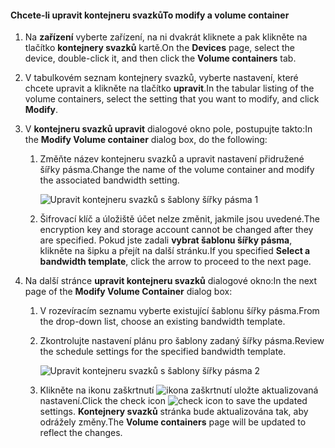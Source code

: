 <!--author=SharS last changed: 1/7/2016-->

#### <a name="to-modify-a-volume-container"></a><span data-ttu-id="d9ba8-101">Chcete-li upravit kontejneru svazků</span><span class="sxs-lookup"><span data-stu-id="d9ba8-101">To modify a volume container</span></span>
1. <span data-ttu-id="d9ba8-102">Na **zařízení** vyberte zařízení, na ni dvakrát kliknete a pak klikněte na tlačítko **kontejnery svazků** kartě.</span><span class="sxs-lookup"><span data-stu-id="d9ba8-102">On the **Devices** page, select the device, double-click it, and then click the **Volume containers** tab.</span></span>
2. <span data-ttu-id="d9ba8-103">V tabulkovém seznam kontejnery svazků, vyberte nastavení, které chcete upravit a klikněte na tlačítko **upravit**.</span><span class="sxs-lookup"><span data-stu-id="d9ba8-103">In the tabular listing of the volume containers, select the setting that you want to modify, and click **Modify**.</span></span>
3. <span data-ttu-id="d9ba8-104">V **kontejneru svazků upravit** dialogové okno pole, postupujte takto:</span><span class="sxs-lookup"><span data-stu-id="d9ba8-104">In the **Modify Volume container** dialog box, do the following:</span></span>
   
   1. <span data-ttu-id="d9ba8-105">Změňte název kontejneru svazků a upravit nastavení přidružené šířky pásma.</span><span class="sxs-lookup"><span data-stu-id="d9ba8-105">Change the name of the volume container and modify the associated bandwidth setting.</span></span> 
      
       ![Upravit kontejneru svazků s šablony šířky pásma 1](./media/storsimple-modify-volume-container/HCS_ModifyVCBT1-include.png)
   2. <span data-ttu-id="d9ba8-107">Šifrovací klíč a úložiště účet nelze změnit, jakmile jsou uvedené.</span><span class="sxs-lookup"><span data-stu-id="d9ba8-107">The encryption key and storage account cannot be changed after they are specified.</span></span> <span data-ttu-id="d9ba8-108">Pokud jste zadali **vybrat šablonu šířky pásma**, klikněte na šipku a přejít na další stránku.</span><span class="sxs-lookup"><span data-stu-id="d9ba8-108">If you specified **Select a bandwidth template**, click the arrow to proceed to the next page.</span></span>
4. <span data-ttu-id="d9ba8-109">Na další stránce **upravit kontejneru svazků** dialogové okno:</span><span class="sxs-lookup"><span data-stu-id="d9ba8-109">In the next page of the **Modify Volume Container** dialog box:</span></span>
   
   1. <span data-ttu-id="d9ba8-110">V rozevíracím seznamu vyberte existující šablonu šířky pásma.</span><span class="sxs-lookup"><span data-stu-id="d9ba8-110">From the drop-down list, choose an existing bandwidth template.</span></span>
   2. <span data-ttu-id="d9ba8-111">Zkontrolujte nastavení plánu pro šablony zadaný šířky pásma.</span><span class="sxs-lookup"><span data-stu-id="d9ba8-111">Review the schedule settings for the specified bandwidth template.</span></span>
      
       ![Upravit kontejneru svazků s šablony šířky pásma 2](./media/storsimple-modify-volume-container/HCS_ModifyVCBT2-include.png)
   3. <span data-ttu-id="d9ba8-113">Klikněte na ikonu zaškrtnutí ![ikona zaškrtnutí](./media/storsimple-modify-volume-container/HCS_CheckIcon-include.png) uložte aktualizovaná nastavení.</span><span class="sxs-lookup"><span data-stu-id="d9ba8-113">Click the check icon ![check icon](./media/storsimple-modify-volume-container/HCS_CheckIcon-include.png) to save the updated settings.</span></span> <span data-ttu-id="d9ba8-114">**Kontejnery svazků** stránka bude aktualizována tak, aby odrážely změny.</span><span class="sxs-lookup"><span data-stu-id="d9ba8-114">The **Volume containers** page will be updated to reflect the changes.</span></span>

